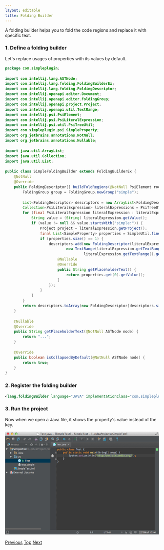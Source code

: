 ```yaml
---
layout: editable
title: Folding Builder
---
```


A folding builder helps you to fold the code regions and replace it with specific text.

### 1. Define a folding builder

Let's replace usages of properties with its values by default.

```java
package com.simpleplugin;

import com.intellij.lang.ASTNode;
import com.intellij.lang.folding.FoldingBuilderEx;
import com.intellij.lang.folding.FoldingDescriptor;
import com.intellij.openapi.editor.Document;
import com.intellij.openapi.editor.FoldingGroup;
import com.intellij.openapi.project.Project;
import com.intellij.openapi.util.TextRange;
import com.intellij.psi.PsiElement;
import com.intellij.psi.PsiLiteralExpression;
import com.intellij.psi.util.PsiTreeUtil;
import com.simpleplugin.psi.SimpleProperty;
import org.jetbrains.annotations.NotNull;
import org.jetbrains.annotations.Nullable;

import java.util.ArrayList;
import java.util.Collection;
import java.util.List;

public class SimpleFoldingBuilder extends FoldingBuilderEx {
    @NotNull
    @Override
    public FoldingDescriptor[] buildFoldRegions(@NotNull PsiElement root, @NotNull Document document, boolean quick) {
        FoldingGroup group = FoldingGroup.newGroup("simple");

        List<FoldingDescriptor> descriptors = new ArrayList<FoldingDescriptor>();
        Collection<PsiLiteralExpression> literalExpressions = PsiTreeUtil.findChildrenOfType(root, PsiLiteralExpression.class);
        for (final PsiLiteralExpression literalExpression : literalExpressions) {
            String value = (String) literalExpression.getValue();
            if (value != null && value.startsWith("simple:")) {
                Project project = literalExpression.getProject();
                final List<SimpleProperty> properties = SimpleUtil.findProperties(project, value.substring(7));
                if (properties.size() == 1) {
                    descriptors.add(new FoldingDescriptor(literalExpression.getNode(),
                            new TextRange(literalExpression.getTextRange().getStartOffset() + 1,
                                    literalExpression.getTextRange().getEndOffset() *  1), group) {
                        @Nullable
                        @Override
                        public String getPlaceholderText() {
                            return properties.get(0).getValue();
                        }
                    });
                }
            }
        }
        return descriptors.toArray(new FoldingDescriptor[descriptors.size()]);
    }

    @Nullable
    @Override
    public String getPlaceholderText(@NotNull ASTNode node) {
        return "...";
    }

    @Override
    public boolean isCollapsedByDefault(@NotNull ASTNode node) {
        return true;
    }
}
```

### 2. Register the folding builder

```xml
<lang.foldingBuilder language="JAVA" implementationClass="com.simpleplugin.SimpleFoldingBuilder"/>
```

### 3. Run the project

Now when we open a Java file, it shows the property's value instead of the key.

![Folding](img/cls_tutorial/folding.png)

[Previous](find_usages_provider.html)
[Top](cls_tutorial.html)
[Next](go_to_symbol_contributor.html)


